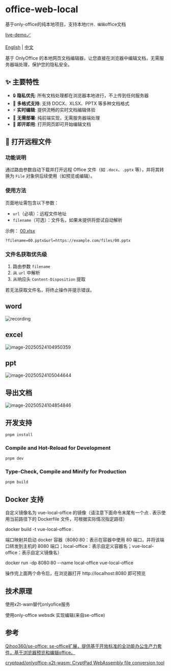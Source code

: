 # office-web-local

基于only-office的纯本地项目，支持本地`打开、编辑`office文档

[live-demo🪄](https://sweetwisdom.github.io/onlyoffice-web-local/)


[English](README.md) | [中文](readme.zh.md)


基于 OnlyOffice 的本地网页文档编辑器，让您直接在浏览器中编辑文档，无需服务器端处理，保护您的隐私安全。

## ✨ 主要特性

- 🔒 **隐私优先**: 所有文档处理都在浏览器本地进行，不上传到任何服务器
- 📝 **多格式支持**: 支持 DOCX、XLSX、PPTX 等多种文档格式
- ⚡ **实时编辑**: 提供流畅的实时文档编辑体验
- 🚀 **无需部署**: 纯前端实现，无需服务器端处理
- 🎯 **即开即用**: 打开网页即可开始编辑文档



## 📄 打开远程文件

### 功能说明

通过路由参数自动下载并打开远程 Office 文件（如 `.docx`、`.pptx` 等），并将其转换为 `File` 对象供后续使用（如预览或编辑）。

### 使用方法

页面地址需包含以下参数：

* `url`（必填）：远程文件地址
* `filename`（可选）：文件名，如果未提供将尝试自动解析

示例：
[00.xlsx](https://sweetwisdom.github.io/onlyoffice-web-local/#/?url=https://sweetwisdom.github.io/react-filePreview/filePreview/00.xlsx)

```
?filename=00.pptx&url=https://example.com/files/00.pptx
```

### 文件名获取优先级

1. 路由参数 `filename`
2. 从 `url` 中解析
3. 从响应头 `Content-Disposition` 提取

若无法获取文件名，将终止操作并提示错误。



## word

![recording](./.imgs/recording.gif)

## excel

![image-20250524104950359](./.imgs/image-20250524104950359.png)

## ppt

![image-20250524105044644](./.imgs/image-20250524105044644.png)



## 导出文档

![image-20250524104854846](./.imgs/image-20250524104854846.png)

## 开发支持

```sh
pnpm install
```

### Compile and Hot-Reload for Development

```sh
pnpm dev
```

### Type-Check, Compile and Minify for Production

```sh
pnpm build
```

## Docker 支持

自定义镜像名为 vue-local-office 的镜像（请注意下面命令末尾有一个点 . 表示使用当前路径下的 Dockerfile 文件，可根据实际情况指定路径）

docker build -t vue-local-office .

端口映射并启动 docker 容器（8080:80：表示在容器中使用 80 端口，并将该端口转发到主机的 8080 端口；local-office：表示自定义容器名；vue-local-office：表示自定义镜像名）

docker run -dp 8080:80 --name local-office vue-local-office

操作完上面两个命令后，在浏览器打开 http://localhost:8080 即可预览

## 技术原理

使用x2t-wam替代onlyofice服务

使用only-office websdk  实现编辑(来自se-office)

## 参考

[Qihoo360/se-office: se-office扩展，提供基于开放标准的全功能办公生产力套件，基于浏览器预览和编辑office。](https://github.com/Qihoo360/se-office)

[cryptpad/onlyoffice-x2t-wasm: CryptPad WebAssembly file conversion tool](https://github.com/cryptpad/onlyoffice-x2t-wasm)

